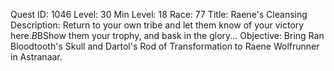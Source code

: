 Quest ID: 1046
Level: 30
Min Level: 18
Race: 77
Title: Raene's Cleansing
Description: Return to your own tribe and let them know of your victory here.$B$BShow them your trophy, and bask in the glory...
Objective: Bring Ran Bloodtooth's Skull and Dartol's Rod of Transformation to Raene Wolfrunner in Astranaar.
